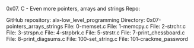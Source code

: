 0x07. C - Even more pointers, arrays and strings
Repo:

GitHub repository: alx-low_level_programming
Directory: 0x07-pointers_arrays_strings
File: 0-memset.c
File: 1-memcpy.c
File: 2-strchr.c
File: 3-strspn.c
File: 4-strpbrk.c
File: 5-strstr.c
File: 7-print_chessboard.c
File: 8-print_diagsums.c
File: 100-set_string.c
File: 101-crackme_password
